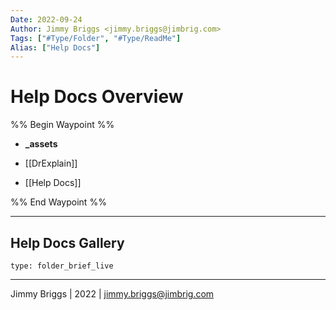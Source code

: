 ```yaml
---
Date: 2022-09-24
Author: Jimmy Briggs <jimmy.briggs@jimbrig.com>
Tags: ["#Type/Folder", "#Type/ReadMe"]
Alias: ["Help Docs"]
---
```


# Help Docs Overview

%% Begin Waypoint %%
- **_assets**

- [[DrExplain]]
- [[Help Docs]]

%% End Waypoint %%

***

## Help Docs Gallery

 
```ccard
type: folder_brief_live
```
 

***

Jimmy Briggs | 2022 | <jimmy.briggs@jimbrig.com>



